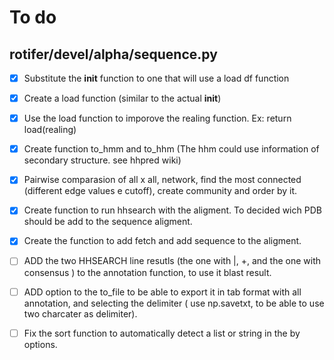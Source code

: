 To do
============

## rotifer/devel/alpha/sequence.py
- [x] Substitute the __init__ function to one that will use a load df function  
- [x] Create a load function (similar to the actual __init__)  
- [x] Use the load function to imporove the realing function. Ex: return load(realing)  
- [x] Create function to_hmm and to_hhm (The hhm could use information of secondary structure. see hhpred wiki)
- [x] Pairwise comparasion of all x all, network, find the most connected (different edge values e cutoff), create community and order by it. 
- [x] Create function to run hhsearch with the aligment. To decided wich PDB should be add to the sequence aligment.   
- [x] Create the function to add fetch and add sequence to the aligment.
- [ ] ADD the two HHSEARCH line resutls (the one with |, +, and the one with consensus ) to the annotation function, to use it blast result.
- [ ] ADD  option to the to_file to be able to export it in tab format with all annotation, and selecting the delimiter ( use np.savetxt, to be able to use two charcater as delimiter).
- [ ] Fix the sort function to automatically detect a list or string in the by options.

